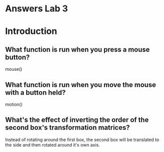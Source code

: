 Answers Lab 3
=============

# Introduction
## What function is run when you press a mouse button?
mouse()

## What function is run when you move the mouse with a button held?
motion()

## What's the effect of inverting the order of the second box's transformation matrices?
Instead of rotating around the first box, the second box will be translated to the side and
then rotated around it's own axis.